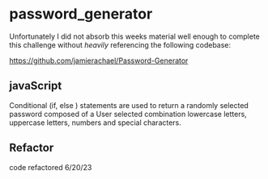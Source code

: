 # password_generator

Unfortunately I did not absorb this weeks material well enough to complete this challenge without *heavily* referencing the following codebase:

https://github.com/jamierachael/Password-Generator

## javaScript

Conditional (if, else ) statements are used to return a randomly selected password composed of a User selected combination lowercase letters, uppercase letters, numbers and special characters.

## Refactor

code refactored 6/20/23
